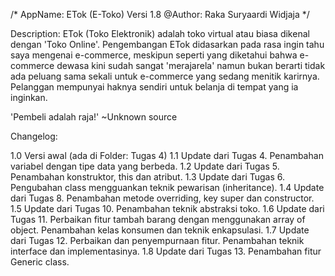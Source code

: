 /*
  AppName: ETok (E-Toko) Versi 1.8
  @Author: Raka Suryaardi Widjaja
*/

Description:
  ETok (Toko Elektronik) adalah toko virtual atau biasa dikenal dengan 'Toko Online'.
  Pengembangan ETok didasarkan pada rasa ingin tahu saya mengenai e-commerce,
  meskipun seperti yang diketahui bahwa e-commerce dewasa kini sudah sangat 'merajarela'
  namun bukan berarti tidak ada peluang sama sekali untuk e-commerce yang sedang menitik karirnya.
  Pelanggan mempunyai haknya sendiri untuk belanja di tempat yang ia inginkan.

  'Pembeli adalah raja!' ~Unknown source

Changelog:

1.0 Versi awal (ada di Folder: Tugas 4)
1.1 Update dari Tugas 4.
    Penambahan variabel dengan tipe data yang berbeda.
1.2 Update dari Tugas 5.
    Penambahan konstruktor, this dan atribut.
1.3 Update dari Tugas 6.
    Pengubahan class mengguankan teknik pewarisan (inheritance).
1.4 Update dari Tugas 8.
    Penambahan metode overriding, key super dan constructor.
1.5 Update dari Tugas 10.
    Penambahan teknik abstraksi toko.
1.6 Update dari Tugas 11.
    Perbaikan fitur tambah barang dengan menggunakan array of object.
    Penambahan kelas konsumen dan teknik enkapsulasi.
1.7 Update dari Tugas 12.
    Perbaikan dan penyempurnaan fitur.
    Penambahan teknik interface dan implementasinya.
1.8 Update dari Tugas 13.
    Penambahan fitur Generic class.

